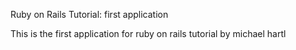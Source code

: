 Ruby on Rails Tutorial:  first application

This is the first application for ruby on rails tutorial by michael hartl

